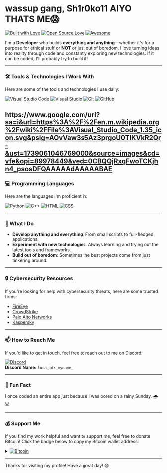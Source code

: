 # wassup gang,  Sh1r0ko11 AIYO THATS ME😱

[![Built with Love](https://forthebadge.com/images/badges/built-with-love.png)](https://github.com/YourUsername)
[![Open Source Love](https://badges.frapsoft.com/os/v2/open-source.svg?v=103)](https://github.com/YourUsername)
[![Awesome](https://cdn.rawgit.com/sindresorhus/awesome/d7305f38d29fed78fa85652e3a63e154dd8e8829/media/badge.svg)](https://github.com/YourUsername)

I'm a **Developer** who builds **everything and anything**—whether it's for a purpose for ethical stuff or **NOT** or just out of boredom. I love turning ideas into reality through code and constantly exploring new technologies. If it can be coded, I'll probably try to build it! 

---

### 🛠️ Tools & Technologies I Work With

Here are some of the tools and technologies I use daily:

![Visual Studio Code](https://img.shields.io/badge/Visual_Studio_Code-0078D4?style=for-the-badge&logo=visual%20studio%20code&logoColor=white)
![Visual Studio](https://img.shields.io/badge/Visual_Studio-5C2D91?style=for-the-badge&logo=visual%20studio&logoColor=white)
![Git](https://img.shields.io/badge/Git-F05032?style=for-the-badge&logo=git&logoColor=white)
![GitHub](https://img.shields.io/badge/GitHub-100000?style=for-the-badge&logo=github&logoColor=white)


https://www.google.com/url?sa=i&url=https%3A%2F%2Fen.m.wikipedia.org%2Fwiki%2FFile%3AVisual_Studio_Code_1.35_icon.svg&psig=AOvVaw3s5Az3prgoU0TlKVkR2Qr-&ust=1739061046769000&source=images&cd=vfe&opi=89978449&ved=0CBQQjRxqFwoTCKjhn4_psosDFQAAAAAdAAAAABAE
---

### 💻 Programming Languages

Here are the languages I'm proficient in:

![Python](https://img.shields.io/badge/Python-3776AB?style=for-the-badge&logo=python&logoColor=white)
![C++](https://img.shields.io/badge/C%2B%2B-00599C?style=for-the-badge&logo=c%2B%2B&logoColor=white)
![HTML](https://img.shields.io/badge/HTML5-E34F26?style=for-the-badge&logo=html5&logoColor=white)
![CSS](https://img.shields.io/badge/CSS3-1572B6?style=for-the-badge&logo=css3&logoColor=white)

---

### 🚀 What I Do

- **Develop anything and everything**: From small scripts to full-fledged applications.
- **Experiment with new technologies**: Always learning and trying out the latest tools and frameworks.
- **Build out of boredom**: Sometimes the best projects come from just tinkering around.

---

### 🔒 Cybersecurity Resources

If you're looking for help with cybersecurity threats, here are some trusted firms:

- [FireEye](https://www.mandiant.com/)
- [CrowdStrike](https://www.crowdstrike.com/)
- [Palo Alto Networks](https://www.paloaltonetworks.com/)
- [Kaspersky](https://www.kaspersky.com/)

---

### 📫 How to Reach Me

If you'd like to get in touch, feel free to reach out to me on Discord:

[![Discord](https://img.shields.io/badge/Discord-7289DA?style=for-the-badge&logo=discord&logoColor=white)](https://discord.com/users/YourDiscordID)  
**Discord Name:** `luca_idk_myname_`

---



### 🎉 Fun Fact

I once coded an entire app just because I was bored on a rainy Sunday. 🌧️💻

---

### 💰 Support Me

If you find my work helpful and want to support me, feel free to donate Bitcoin! Click the badge below to copy my Bitcoin wallet address:

<details>
<summary><a href="#" onclick="navigator.clipboard.writeText('bc1qfx23gwsjtpaefw7tpe23f7fhsswtzjxhqasu9r').then(() => alert('Bitcoin address copied to clipboard! 🎉'))"><img src="https://img.shields.io/badge/Bitcoin-000000?style=for-the-badge&logo=bitcoin&logoColor=white" alt="Bitcoin"></a></summary>
<br>
My Bitcoin wallet address: <code>bc1qfx23gwsjtpaefw7tpe23f7fhsswtzjxhqasu9r</code>
</details>

---

Thanks for visiting my profile! Have a great day! 😄
